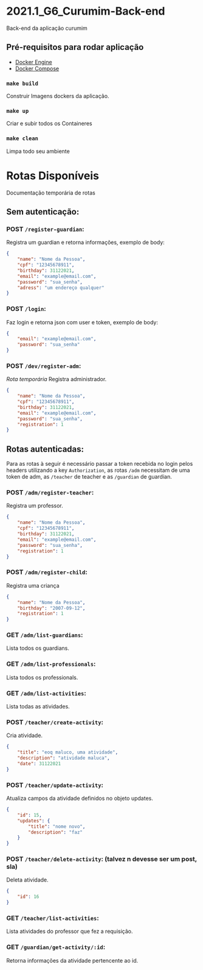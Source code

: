 # 2021.1_G6_Curumim-Back-end

Back-end da aplicação curumim

## Pré-requisitos para rodar aplicação

- [Docker Engine](https://docs.docker.com/engine/install/)
- [Docker Compose](https://docs.docker.com/compose/install/)

### `make build`

Construir Imagens dockers da aplicação.

### `make up`

Criar e subir todos os Containeres

### `make clean`

Limpa todo seu ambiente

# Rotas Disponíveis

Documentação temporária de rotas

## Sem autenticação:

### POST `/register-guardian`:
Registra um guardian e retorna informações, exemplo de body:
```json
{
    "name": "Nome da Pessoa", 
    "cpf": "12345678911", 
    "birthday": 31122021,
    "email": "example@email.com", 
    "password": "sua_senha",
    "adress": "um endereço qualquer"
}
```

### POST `/login`:
Faz login e retorna json com user e token, exemplo de body:
```json
{
    "email": "example@email.com", 
    "password": "sua_senha"
}
```

### POST `/dev/register-adm`:
*Rota temporária* Registra administrador.
```json
{
    "name": "Nome da Pessoa", 
    "cpf": "12345678911", 
    "birthday": 31122021,
    "email": "example@email.com", 
    "password": "sua_senha",
    "registration": 1
}
```

## Rotas autenticadas:
Para as rotas à seguir é necessário passar a token recebida no login pelos headers utilizando a key `Authorization`, as rotas `/adm` necessitam de uma token de adm, as `/teacher` de teacher e as `/guardian` de guardian.

### POST `/adm/register-teacher`:
Registra um professor.
```json
{
    "name": "Nome da Pessoa", 
    "cpf": "12345678911", 
    "birthday": 31122021,
    "email": "example@email.com", 
    "password": "sua_senha",
    "registration": 1
}
```

### POST `/adm/register-child`:
Registra uma criança
```json
{
    "name": "Nome da Pessoa", 
    "birthday": "2007-09-12",
    "registration": 1
}
```

### GET `/adm/list-guardians`:
Lista todos os guardians.

### GET `/adm/list-professionals`:
Lista todos os professionals.

### GET `/adm/list-activities`:
Lista todas as atividades.

### POST `/teacher/create-activity`:
Cria atividade.
```json
{
    "title": "eoq maluco, uma atividade", 
    "description": "atividade maluca", 
    "date": 31122021
}
```

### POST `/teacher/update-activity`:
Atualiza campos da atividade definidos no objeto updates.
```json
{
    "id": 15,
    "updates": {
        "title": "nome novo",
        "description": "faz"
    }
}
```

### POST `/teacher/delete-activity`: (talvez n devesse ser um post, sla)
Deleta atividade.
```json
{
    "id": 16
}
```

### GET `/teacher/list-activities`: 
Lista atividades do professor que fez a requisição.

### GET `/guardian/get-activity/:id`: 
Retorna informações da atividade pertencente ao id.
